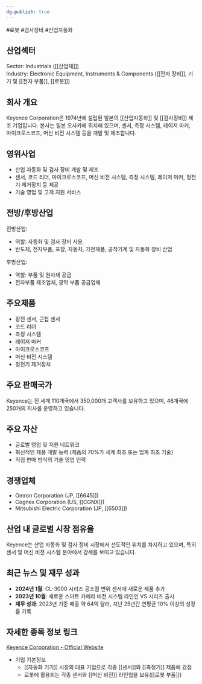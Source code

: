 ```yaml
---
dg-publish: true
---
```

#로봇 #검사장비 #산업자동화


## 산업섹터

Sector: Industrials ([[산업재]])  
Industry: Electronic Equipment, Instruments & Components ([[전자 장비]], 기기 및 [[전자 부품]], [[로봇]])

## 회사 개요

Keyence Corporation은 1974년에 설립된 일본의 [[산업자동화]] 및 [[검사장비]] 제조 기업입니다. 본사는 일본 오사카에 위치해 있으며, 센서, 측정 시스템, 레이저 마커, 마이크로스코프, 머신 비전 시스템 등을 개발 및 제조합니다.

## 영위사업

- 산업 자동화 및 검사 장비 개발 및 제조
- 센서, 코드 리더, 마이크로스코프, 머신 비전 시스템, 측정 시스템, 레이저 마커, 정전기 제거장치 등 제공
- 기술 영업 및 고객 지원 서비스

## 전방/후방산업

전방산업:

- 역할: 자동화 및 검사 장비 사용
- 반도체, 전자부품, 포장, 자동차, 가전제품, 공작기계 및 자동화 장비 산업

후방산업:

- 역할: 부품 및 원자재 공급
- 전자부품 제조업체, 광학 부품 공급업체

## 주요제품

- 광전 센서, 근접 센서
- 코드 리더
- 측정 시스템
- 레이저 마커
- 마이크로스코프
- 머신 비전 시스템
- 정전기 제거장치

## 주요 판매국가

Keyence는 전 세계 110개국에서 350,000개 고객사를 보유하고 있으며, 46개국에 250개의 지사를 운영하고 있습니다.

## 주요 자산

- 글로벌 영업 및 지원 네트워크
- 혁신적인 제품 개발 능력 (제품의 70%가 세계 최초 또는 업계 최초 기술)
- 직접 판매 방식의 기술 영업 인력

## 경쟁업체

- Omron Corporation (JP, [[6645]])
- Cognex Corporation (US, [[CGNX]])
- Mitsubishi Electric Corporation (JP, [[6503]])

## 산업 내 글로벌 시장 점유율

Keyence는 산업 자동화 및 검사 장비 시장에서 선도적인 위치를 차지하고 있으며, 특히 센서 및 머신 비전 시스템 분야에서 강세를 보이고 있습니다.

## 최근 뉴스 및 재무 성과

- **2024년 1월**: CL-3000 시리즈 공초점 변위 센서에 새로운 제품 추가
- **2023년 10월**: 새로운 스마트 카메라 비전 시스템 라인인 VS 시리즈 출시
- **재무 성과**: 2023년 기준 매출 약 64억 달러, 지난 25년간 연평균 10% 이상의 성장률 기록

## 자세한 종목 정보 링크

[Keyence Corporation - Official Website](https://www.keyence.com/)

- 기업 기본정보
	- [[자동화 기기]] 시장의 대표 기업으로 각종 [[센서]]와 [[측정기]] 제품에 강점
	- 로봇에 활용되는 각종 센서와 [[머신 비전]] 라인업을 보유([[로봇 부품]])
